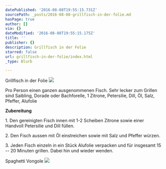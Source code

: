 ```yaml
---
datePublished: '2016-08-08T19:55:15.731Z'
sourcePath: _posts/2016-08-08-grillfisch-in-der-folie.md
hasPage: true
author: []
via: {}
dateModified: '2016-08-08T19:55:15.175Z'
title: ''
publisher: {}
description: Grillfisch in der Folie
starred: false
url: grillfisch-in-der-folie/index.html
_type: Blurb

---
```

Grillfisch in der Folie
![](https://the-grid-user-content.s3-us-west-2.amazonaws.com/ad0365a0-0b07-488e-a6ea-02c24a13bd81.jpg)

Pro Person einen ganzen ausgenommenen Fisch. Sehr lecker zum Grillen sind Saibling, Dorade oder Bachforelle, 1 Zitrone, Petersilie, Dill, Öl, Salz, Pfeffer, Alufolie

**Zubereitung**

1\. Den gereinigten Fisch innen mit 1-2 Scheiben Zitrone sowie einer Handvoll Petersilie und Dill füllen.

2\. Den Fisch aussen mit Öl einstreichen sowie mit Salz und Pfeffer würzen.

3\. Jeden Fisch einzeln in ein Stück Alufolie verpacken und für insgesamt 15 -- 20 Minuten grillen. Dabei hin und wieder wenden.

Spaghetti Vongole
![](https://the-grid-user-content.s3-us-west-2.amazonaws.com/57932af3-cf58-42e1-a38c-185dc8d3791a.jpg)